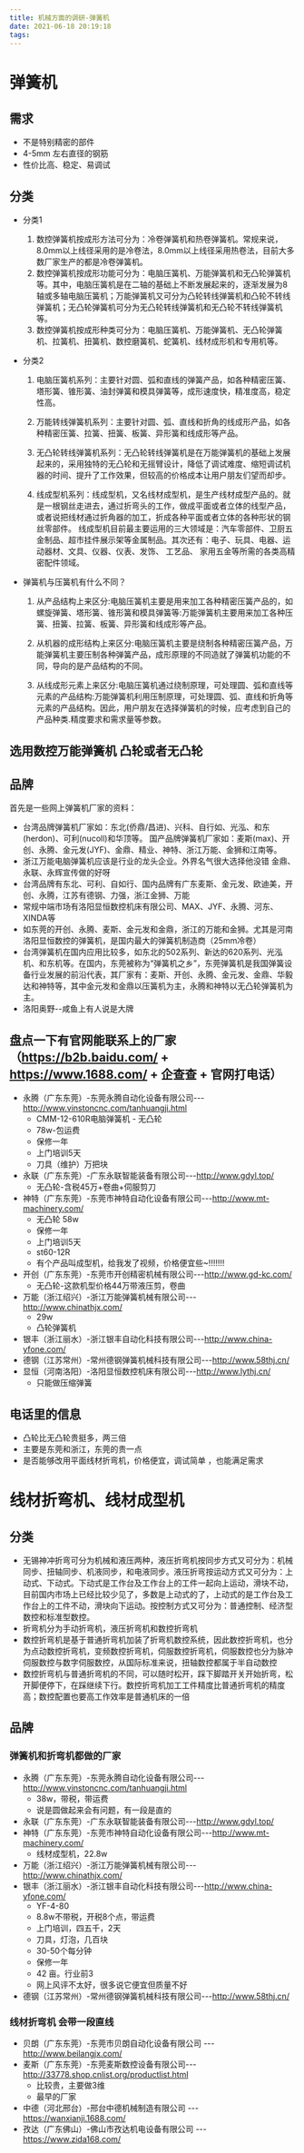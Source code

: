 ```yaml
---
title: 机械方面的调研-弹簧机
date: 2021-06-18 20:19:18
tags:
---
```

# 弹簧机

## 需求

* 不是特别精密的部件
* 4-5mm 左右直径的钢筋
* 性价比高、稳定、易调试

## 分类

* 分类1
    1. 数控弹簧机按成形方法可分为：冷卷弹簧机和热卷弹簧机。常规来说，8.0mm以上线径采用的是冷卷法，8.0mm以上线径采用热卷法，目前大多数厂家生产的都是冷卷弹簧机。
    2. 数控弹簧机按成形功能可分为：电脑压簧机、万能弹簧机和无凸轮弹簧机等。其中，电脑压簧机是在二轴的基础上不断发展起来的，逐渐发展为8轴或多轴电脑压簧机；万能弹簧机又可分为凸轮转线弹簧机和凸轮不转线弹簧机；无凸轮弹簧机可分为无凸轮转线弹簧机和无凸轮不转线弹簧机等。
    3. 数控弹簧机按成形种类可分为：电脑压簧机、万能弹簧机、无凸轮弹簧机、拉簧机、扭簧机、数控磨簧机、蛇簧机、线材成形机和专用机等。

* 分类2
    1. 电脑压簧机系列：主要针对圆、弧和直线的弹簧产品，如各种精密压簧、塔形簧、锥形簧、油封弹簧和模具弹簧等，成形速度快，精准度高，稳定性高。

    2. 万能转线弹簧机系列：主要针对圆、弧、直线和折角的线成形产品，如各种精密压簧、拉簧、扭簧、板簧、异形簧和线成形等产品。

    3. 无凸轮转线弹簧机系列：无凸轮转线弹簧机是在万能弹簧机的基础上发展起来的，采用独特的无凸轮和无摇臂设计，降低了调试难度、缩短调试机器的时间、提升了工作效果，但较高的价格成本让用户朋友们望而却步。

    4. 线成型机系列：线成型机，又名线材成型机，是生产线材成型产品的。就是一根钢丝走进去，通过折弯头的工作，做成平面或者立体的线型产品，或者说把线材通过折角器的加工，折成各种平面或者立体的各种形状的钢丝零部件。 线成型机目前最主要运用的三大领域是：汽车零部件、卫厨五金制品、超市挂件展示架等金属制品。其次还有：电子、玩具、电器、运动器材、文具、仪器、仪表、发饰、 工艺品、 家用五金等所需的各类高精密配件领域。

* 弹簧机与压簧机有什么不同？
    1. 从产品结构上来区分:电脑压簧机主要是用来加工各种精密压簧产品的，如螺旋弹簧、塔形簧、锥形簧和模具弹簧等:万能弹簧机主要用来加工各种压簧、扭簧、拉簧、板簧、异形簧和线成形等产品。

    2. 从机器的成形结构上来区分:电脑压簧机主要是绕制各种精密压簧产品，万能弹簧机主要压制各种弹簧产品，成形原理的不同造就了弹簧机功能的不同，导向的是产品结构的不同。

    3. 从线成形元素上来区分:电脑压簧机通过绕制原理，可处理圆、弧和直线等元素的产品结构:万能弹簧机利用压制原理，可处理圆、弧、直线和折角等元素的产品结构。因此，用户朋友在选择弹簧机的时候，应考虑到自己的产品种类.精度要求和需求量等参数。

## 选用数控万能弹簧机 凸轮或者无凸轮

## 品牌

首先是一些网上弹簧机厂家的资料：
* 台湾品牌弹簧机厂家如：东北(侨鼎/昌进)、兴科、自行如、光泓、和东(herdon)、可利(nucoll)和华顶等。 国产品牌弹簧机厂家如：麦斯(max)、开创、永腾、金元发(JYF)、金鼎、精业、神特、浙江万能、金狮和江南等。
* 浙江万能电脑弹簧机应该是行业的龙头企业。外界名气很大选择他没错     金鼎、永联、永辉宣传做的好呀
* 台湾品牌有东北、可利、自如行、国内品牌有广东麦斯、金元发、欧迪美，开创、永腾，江苏有德钢、力强，浙江金狮、万能
* 常规中端市场有洛阳显恒数控机床有限公司、MAX、JYF、永腾、河东、XINDA等
* 如东莞的开创、永腾、麦斯、金元发和金鼎，浙江的万能和金狮。尤其是河南洛阳显恒数控的弹簧机，是国内最大的弹簧机制造商（25mm冷卷）
* 台湾弹簧机在国内应用比较多，如东北的502系列、新达的620系列、光泓机、和东机等。在国内，东莞被称为“弹簧机之乡”，东莞弹簧机是我国弹簧设备行业发展的前沿代表，其厂家有：麦斯、开创、永腾、金元发、金鼎、华毅达和神特等，其中金元发和金鼎以压簧机为主，永腾和神特以无凸轮弹簧机为主。
* 洛阳奥野--咸鱼上有人说是大牌

## 盘点一下有官网能联系上的厂家（https://b2b.baidu.com/ + https://www.1688.com/ + 企查查 + 官网打电话）
* 永腾（广东东莞）-东莞永腾自动化设备有限公司---http://www.vinstoncnc.com/tanhuangji.html
    * CMM-12-610R电脑弹簧机 - 无凸轮
    * 78w-包运费
    * 保修一年
    * 上门培训5天
    * 刀具（维护）万把块
* 永联（广东东莞）-广东永联智能装备有限公司---http://www.gdyl.top/
    * 无凸轮-含税45万+卷曲+伺服剪刀
* 神特（广东东莞）-东莞市神特自动化设备有限公司---http://www.mt-machinery.com/
    * 无凸轮 58w
    * 保修一年
    * 上门培训5天
    * st60-12R
    * 有个产品叫成型机，给我发了视频，价格便宜些~!!!!!!!
* 开创（广东东莞）-东莞市开创精密机械有限公司---http://www.gd-kc.com/
    * 无凸轮-这款机型价格44万带液压剪，卷曲
* 万能（浙江绍兴）-浙江万能弹簧机械有限公司---http://www.chinathjx.com/
    * 29w
    * 凸轮弹簧机
* 银丰（浙江丽水）-浙江银丰自动化科技有限公司---http://www.china-yfone.com/
* 德钢（江苏常州）-常州德钢弹簧机械科技有限公司---http://www.58thj.cn/
* 显恒（河南洛阳）-洛阳显恒数控机床有限公司---http://www.lythj.cn/
    * 只能做压缩弹簧

## 电话里的信息
* 凸轮比无凸轮贵挺多，两三倍
* 主要是东莞和浙江，东莞的贵一点
* 是否能够改用平面线材折弯机，价格便宜，调试简单    ，也能满足需求

# 线材折弯机、线材成型机

## 分类

* 无锡神冲折弯可分为机械和液压两种，液压折弯机按同步方式又可分为：机械同步、扭轴同步、机液同步，和电液同步。液压折弯按运动方式又可分为：上动式、下动式。下动式是工作台及工作台上的工件一起向上运动，滑块不动，目前国内市场上已经比较少见了，多数是上动式的了，上动式的是工作台及工作台上的工件不动，滑块向下运动。按控制方式又可分为：普通控制、经济型数控和标准型数控。
* 折弯机分为手动折弯机，液压折弯机和数控折弯机
* 数控折弯机是基于普通折弯机加装了折弯机数控系统，因此数控折弯机，也分为点动数控折弯机，变频数控折弯机，伺服数控折弯机，伺服数控也分为脉冲伺服数控与数字伺服数控，从国际标准来说，扭轴数控都属于半自动数控
* 数控折弯机与普通折弯机的不同，可以随时松开，踩下脚踏开关开始折弯，松开脚便停下，在踩继续下行。数控折弯机加工工件精度比普通折弯机的精度高；数控配置也要高工作效率是普通机床的一倍

## 品牌

### 弹簧机和折弯机都做的厂家
* 永腾（广东东莞）-东莞永腾自动化设备有限公司---http://www.vinstoncnc.com/tanhuangji.html
    * 38w，带税，带运费
    * 说是圆做起来会有问题，有一段是直的
* 永联（广东东莞）-广东永联智能装备有限公司---http://www.gdyl.top/
* 神特（广东东莞）-东莞市神特自动化设备有限公司---http://www.mt-machinery.com/
    * 线材成型机，22.8w
* 万能（浙江绍兴）-浙江万能弹簧机械有限公司---http://www.chinathjx.com/
* 银丰（浙江丽水）-浙江银丰自动化科技有限公司---http://www.china-yfone.com/
    * YF-4-80
    * 8.8w不带税，开税8个点，带运费
    * 上门培训，四五千，2天
    * 刀具，灯泡，几百块
    * 30-50个每分钟
    * 保修一年
    * 42 亩。行业前3
    * 网上风评不太好，很多说它便宜但质量不好
* 德钢（江苏常州）-常州德钢弹簧机械科技有限公司---http://www.58thj.cn/

### 线材折弯机 会带一段直线
* 贝朗（广东东莞）-东莞市贝朗自动化设备有限公司 --- http://www.beilangjx.com/
* 麦斯（广东东莞）-东莞麦斯数控设备有限公司---http://33778.shop.cnlist.org/productlist.html
    * 比较贵，主要做3维
    * 最早的厂家
* 中德（河北邢台）-邢台中德机械制造有限公司 --- https://wanxianji.1688.com/
* 孜达（广东佛山）-佛山市孜达机电设备有限公司 --- https://www.zida168.com/